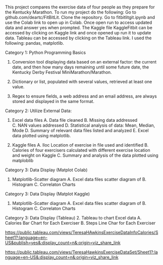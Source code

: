   This project  compares  the exercise data of four people as they  prepare for the Kentucky Marathon.
To run my project do the following: Go to github.com/deartc/FitBitLit.  Clone the repository.  Go to fitbitlitgit.ipynb and use the Colab link to open up in Colab.
Once open  run to  access updated data and answer yes when prompted. The Kaggle file KaggleFitbit can be accessed by clicking on Kaggle link and once opened up run it to update data.  Tableau can be accessed by clicking on the Tableau link. I used the following: pandas, matplotlib.  
  
 
Category 1: Python Programming Basics

1. Conversion tool displaying data based on an external factor: the current date, and then  how many days remaining until some future date, the Kentucky Derby Festival MiniMarathon/Marathon. 
 
2. Dictionary or list, populated with several values, retrieved at least one value.

3. Regex to ensure  fields, a web address and an email address, are always stored and displayed in the same format. 
 
 
 
Category 2: Utilize External Data:
 
1. Excel data files 
A. Data file cleaned
B. Missing data addressed  
C. NAN values addressed
D. Statistical analysis of data: Mean, Median, Mode
D. Summary of relevant data files listed and analyzed 
E. Excel data plotted using matplotlib.


2. Kaggle files
A. Iloc Location of exercise in file used and identified 
B. Calories of four  exercisers calculated with different exercise location and weight on Kaggle 
C. Summary and analysis of the data plotted using matploblib



Category 3: Data Display (Matplot Colab)
1. Matplotlib-Scatter diagram 
A.  Excel data files scatter diagram of
B.  Histogram 
C.  Correlaton Charts



Category 3: Data Display (Matplot Kaggle)
1. Matplotlib-Scatter diagram 
A.  Excel data files scatter diagram of
B.  Histogram 
C.  Correlaton Charts


Category 3: Data Display (Tableau)
2. Tableau to chart Excel data
A.  Calories Bar  Chart  for Each Exerciser
B.  Steps Line Char for Each Exerciser

https://public.tableau.com/views/TeresaHAwkinsExerciseDataInfoCalories/Sheet1?:language=en-US&publish=yes&:display_count=n&:origin=viz_share_link



https://public.tableau.com/views/TeresaHawkinsExerciseDataSet/Sheet1?:language=en-US&:display_count=n&:origin=viz_share_link








  


